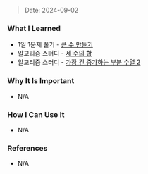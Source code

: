 > Date: 2024-09-02

### What I Learned

- 1일 1문제 풀기 - [큰 수 만들기](https://github.com/tjsry0466/algorithm-study/blob/main/programmers/%ED%81%B0%20%EC%88%98%20%EB%A7%8C%EB%93%A4%EA%B8%B0.py)
- 알고리즘 스터디 - [세 수의 합](https://github.com/tjsry0466/algorithm-study/blob/main/BOJ/2295.py)
- 알고리즘 스터디 - [가장 긴 증가하는 부분 수열 2](https://github.com/tjsry0466/algorithm-study/blob/main/BOJ/12015.py)

### Why It Is Important

- N/A

### How I Can Use It

- N/A

### References

- N/A
